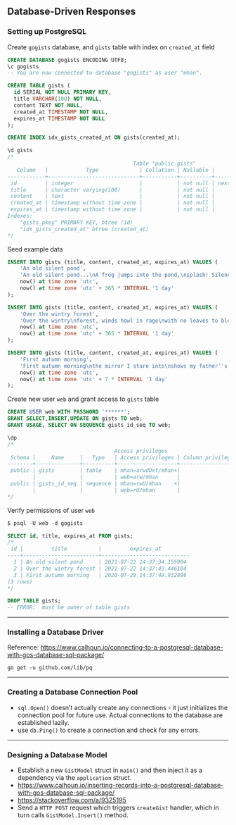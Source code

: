 ## Database-Driven Responses

### Setting up PostgreSQL
Create `gogists` database, and `gists` table with index on `created_at` field
```sql
CREATE DATABASE gogists ENCODING UTF8;
\c gogists
-- You are now connected to database "gogists" as user "mhan".

CREATE TABLE gists (
  id SERIAL NOT NULL PRIMARY KEY,
  title VARCHAR(100) NOT NULL,
  content TEXT NOT NULL,
  created_at TIMESTAMP NOT NULL,
  expires_at TIMESTAMP NOT NULL
);

CREATE INDEX idx_gists_created_at ON gists(created_at);

\d gists
/*
                                        Table "public.gists"
   Column   |            Type             | Collation | Nullable |              Default
------------+-----------------------------+-----------+----------+-----------------------------------
 id         | integer                     |           | not null | nextval('gists_id_seq'::regclass)
 title      | character varying(100)      |           | not null |
 content    | text                        |           | not null |
 created_at | timestamp without time zone |           | not null |
 expires_at | timestamp without time zone |           | not null |
Indexes:
    "gists_pkey" PRIMARY KEY, btree (id)
    "idx_gists_created_at" btree (created_at)
*/
```

Seed example data
```sql
INSERT INTO gists (title, content, created_at, expires_at) VALUES (
    'An old silent pond',
    'An old silent pond...\nA frog jumps into the pond,\nsplash! Silence again.\n\n– Matsuo Bashō',
    now() at time zone 'utc',
    now() at time zone 'utc' + 365 * INTERVAL '1 day'
);

INSERT INTO gists (title, content, created_at, expires_at) VALUES (
    'Over the wintry forest',
    'Over the wintry\nforest, winds howl in rage\nwith no leaves to blow.\n\n– Natsume Soseki',
    now() at time zone 'utc',
    now() at time zone 'utc' + 365 * INTERVAL '1 day'
);

INSERT INTO gists (title, content, created_at, expires_at) VALUES (
    'First autumn morning',
    'First autumn morning\nthe mirror I stare into\nshows my father''s face.\n\n– Murakami Kijo',
    now() at time zone 'utc',
    now() at time zone 'utc' + 7 * INTERVAL '1 day'
);
```

Create new user `web` and grant access to `gists` table
```sql
CREATE USER web WITH PASSWORD '******';
GRANT SELECT,INSERT,UPDATE ON gists TO web;
GRANT USAGE, SELECT ON SEQUENCE gists_id_seq TO web;

\dp
/*
                                  Access privileges
 Schema |     Name     |   Type   | Access privileges | Column privileges | Policies
--------+--------------+----------+-------------------+-------------------+----------
 public | gists        | table    | mhan=arwdDxt/mhan+|                   |
        |              |          | web=arw/mhan      |                   |
 public | gists_id_seq | sequence | mhan=rwU/mhan    +|                   |
        |              |          | web=rU/mhan       |                   |
*/
```

Verify permissions of user `web`
```sql
$ psql -U web -d gogists

SELECT id, title, expires_at FROM gists;
/*
 id |         title          |         expires_at
----+------------------------+----------------------------
  1 | An old silent pond     | 2021-07-22 14:37:34.155904
  2 | Over the wintry forest | 2021-07-22 14:37:43.446104
  3 | First autumn morning   | 2020-07-29 14:37:49.932896
(3 rows)
*/

DROP TABLE gists;
-- ERROR:  must be owner of table gists
```

---
### Installing a Database Driver

Reference: https://www.calhoun.io/connecting-to-a-postgresql-database-with-gos-database-sql-package/

```
go get -u github.com/lib/pq
```

---
### Creating a Database Connection Pool

- `sql.Open()` doesn’t actually create any connections - it just initializes the connection pool for future use. Actual connections to the database are established lazily.
- use `db.Ping()` to create a connection and check for any errors.

---
### Designing a Database Model

- Establish a new `GistModel` struct in `main()` and then inject it as a dependency via the `application` struct.
- https://www.calhoun.io/inserting-records-into-a-postgresql-database-with-gos-database-sql-package/
- https://stackoverflow.com/a/9325195
- Send a `HTTP POST` request which triggers `createGist` handler, which in turn calls `GistModel.Insert()` method.
